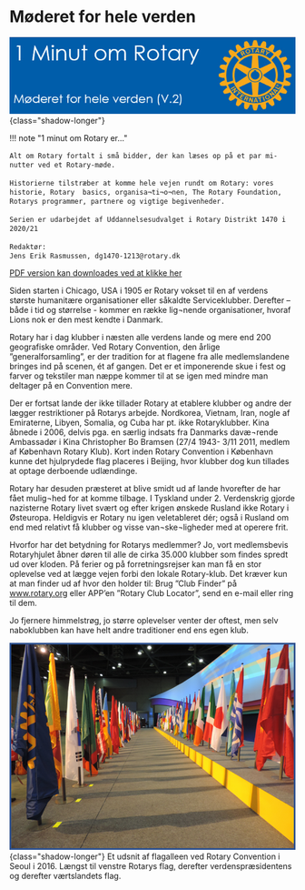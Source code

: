 # Møderet for hele verden

![4 punktsprøven](images/moederet.jpg){class="shadow-longer"} 

!!! note "1 minut om Rotary er..."

    Alt om Rotary fortalt i små bidder, der kan læses op på et par mi-nutter ved et Rotary-møde.
    
    Historierne tilstræber at komme hele vejen rundt om Rotary: vores historie, Rotary  basics, organisa¬ti¬o¬nen, The Rotary Foundation, Rotarys programmer, partnere og vigtige begivenheder.
    
    Serien er udarbejdet af Uddannelsesudvalget i Rotary Distrikt 1470 i 2020/21
    
    Redaktør: 
    Jens Erik Rasmussen, dg1470-1213@rotary.dk


<a href=https://1minut.rotary.dk/pdf-versioner/1_minut_om_Rotary_Møderet_for_hele_verden.pdf target=_blank>PDF version kan downloades ved at klikke her</a>


Siden starten i Chicago, USA i 1905 er Rotary vokset til en af verdens største humanitære organisationer eller såkaldte Serviceklubber. Derefter – både i tid og størrelse - kommer en række lig¬nende organisationer, hvoraf Lions nok er den mest kendte i Danmark.


Rotary har i dag klubber i næsten alle verdens lande og mere end 200 geografiske områder. Ved Rotary Convention, den årlige ”generalforsamling”, er der tradition for at flagene fra alle medlemslandene bringes ind på scenen, ét af gangen. Det er et imponerende skue i fest og farver og tekstiler man næppe kommer til at se igen med mindre man deltager på en Convention mere.


Der er fortsat lande der ikke tillader Rotary at etablere klubber og andre der lægger restriktioner på Rotarys arbejde. Nordkorea, Vietnam, Iran, nogle af Emiraterne, Libyen, Somalia, og Cuba har pt. ikke Rotaryklubber. Kina åbnede i 2006, delvis pga. en særlig indsats fra Danmarks davæ¬rende Ambassadør i Kina Christopher Bo Bramsen (27/4 1943- 3/11 2011, medlem af København Rotary Klub). Kort inden Rotary Convention i København kunne det hjulprydede flag placeres i Beijing, hvor klubber dog kun tillades at optage derboende udlændinge. 


Rotary har desuden præsteret at blive smidt ud af lande hvorefter de har fået mulig¬hed for at komme tilbage. I Tyskland under 2. Verdenskrig gjorde nazisterne Rotary livet svært og efter krigen ønskede Rusland ikke Rotary i Østeuropa. Heldigvis er Rotary nu igen veletableret dér; også i Rusland om end med relativt få klubber og visse van¬ske¬ligheder med at operere frit. 


Hvorfor har det betydning for Rotarys medlemmer? Jo, vort medlemsbevis Rotaryhjulet åbner døren til alle de cirka 35.000 klubber som findes spredt ud over kloden. På ferier og på forretningsrejser kan man få en stor oplevelse ved at lægge vejen forbi den lokale Rotary-klub. Det kræver kun at man finder ud af hvor den holder til: Brug ”Club Finder” på www.rotary.org eller APP’en ”Rotary Club Locator”, send en e-mail eller ring til dem. 


Jo fjernere himmelstrøg, jo større oplevelser venter der oftest, men selv naboklubben kan have helt andre traditioner end ens egen klub.


![Møderet](images/moederet.png){class="shadow-longer"} 
Et udsnit af flagalleen ved Rotary Convention i Seoul i 2016. Længst til venstre Rotarys flag, derefter verdenspræsidentens og derefter værtslandets flag.